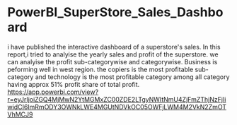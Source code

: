 # PowerBI_SuperStore_Sales_Dashboard
i have published the interactive dashboard of a superstore's sales.
In this report,i tried to analyise the yearly sales and profit of the superstore.
we can analyise the profit sub-categorywise and categorywise.
Business is peforming well in west region.
the copiers is the most profitable sub-category and technology is the most profitable category among all category having approx 51% profit share of total profit.
https://app.powerbi.com/view?r=eyJrIjoiZGQ4MjMwN2YtMGMxZC00ZDE2LTgyNWItNmU4ZjFmZThjNzFjIiwidCI6ImRmODY3OWNkLWE4MGUtNDVkOC05OWFjLWM4M2VkN2ZmOTVhMCJ9
